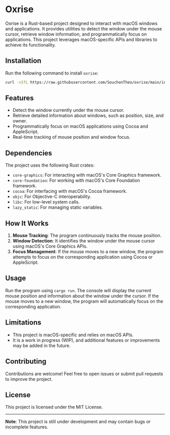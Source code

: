 # Oxrise

Oxrise is a Rust-based project designed to interact with macOS windows and applications. It provides utilities to detect the window under the mouse cursor, retrieve window information, and programmatically focus on applications. This project leverages macOS-specific APIs and libraries to achieve its functionality.

## Installation

Run the following command to install `oxrise`:

```bash
curl -sSfL https://raw.githubusercontent.com/SouchonTheo/oxrise/main/install.sh | sh
```

## Features

- Detect the window currently under the mouse cursor.
- Retrieve detailed information about windows, such as position, size, and owner.
- Programmatically focus on macOS applications using Cocoa and AppleScript.
- Real-time tracking of mouse position and window focus.

## Dependencies

The project uses the following Rust crates:

- `core-graphics`: For interacting with macOS's Core Graphics framework.
- `core-foundation`: For working with macOS's Core Foundation framework.
- `cocoa`: For interfacing with macOS's Cocoa framework.
- `objc`: For Objective-C interoperability.
- `libc`: For low-level system calls.
- `lazy_static`: For managing static variables.

## How It Works

1. **Mouse Tracking**: The program continuously tracks the mouse position.
2. **Window Detection**: It identifies the window under the mouse cursor using macOS's Core Graphics APIs.
3. **Focus Management**: If the mouse moves to a new window, the program attempts to focus on the corresponding application using Cocoa or AppleScript.

## Usage

Run the program using `cargo run`. The console will display the current mouse position and information about the window under the cursor. If the mouse moves to a new window, the program will automatically focus on the corresponding application.

## Limitations

- This project is macOS-specific and relies on macOS APIs.
- It is a work in progress (WIP), and additional features or improvements may be added in the future.

## Contributing

Contributions are welcome! Feel free to open issues or submit pull requests to improve the project.

## License

This project is licensed under the MIT License.

---
**Note**: This project is still under development and may contain bugs or incomplete features.
